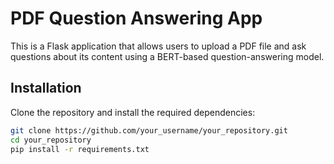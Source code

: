 # PDF Question Answering App

This is a Flask application that allows users to upload a PDF file and ask questions about its content using a BERT-based question-answering model.

## Installation

Clone the repository and install the required dependencies:

```bash
git clone https://github.com/your_username/your_repository.git
cd your_repository
pip install -r requirements.txt
